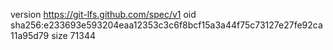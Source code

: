 version https://git-lfs.github.com/spec/v1
oid sha256:e233693e593204eaa12353c3c6f8bcf15a3a44f75c73127e27fe92ca11a95d79
size 71344
